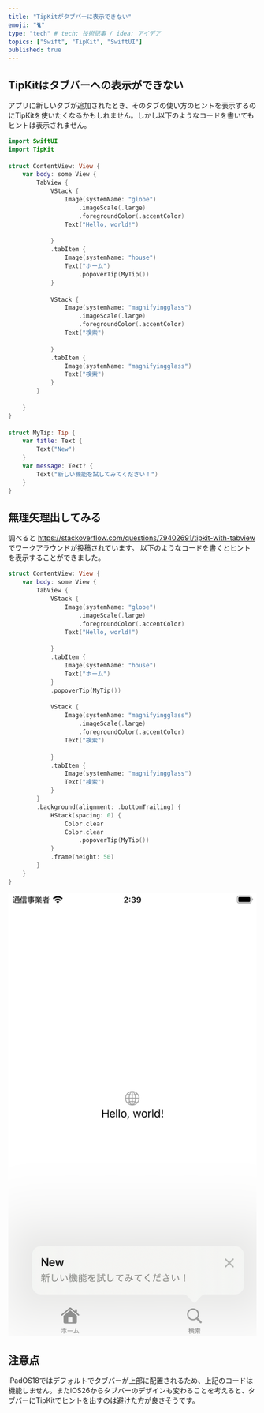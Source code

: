 ```yaml
---
title: "TipKitがタブバーに表示できない"
emoji: "🐈"
type: "tech" # tech: 技術記事 / idea: アイデア
topics: ["Swift", "TipKit", "SwiftUI"]
published: true
---
```


## TipKitはタブバーへの表示ができない

アプリに新しいタブが追加されたとき、そのタブの使い方のヒントを表示するのにTipKitを使いたくなるかもしれません。しかし以下のようなコードを書いてもヒントは表示されません。

```swift
import SwiftUI
import TipKit

struct ContentView: View {
    var body: some View {
        TabView {
            VStack {
                Image(systemName: "globe")
                    .imageScale(.large)
                    .foregroundColor(.accentColor)
                Text("Hello, world!")

            }
            .tabItem {
                Image(systemName: "house")
                Text("ホーム")
                    .popoverTip(MyTip())
            }

            VStack {
                Image(systemName: "magnifyingglass")
                    .imageScale(.large)
                    .foregroundColor(.accentColor)
                Text("検索")

            }
            .tabItem {
                Image(systemName: "magnifyingglass")
                Text("検索")
            }
        }

    }
}

struct MyTip: Tip {
    var title: Text {
        Text("New")
    }
    var message: Text? {
        Text("新しい機能を試してみてください！")
    }
}
```


## 無理矢理出してみる

調べると https://stackoverflow.com/questions/79402691/tipkit-with-tabview でワークアラウンドが投稿されています。
以下のようなコードを書くとヒントを表示することができました。

```swift
struct ContentView: View {
    var body: some View {
        TabView {
            VStack {
                Image(systemName: "globe")
                    .imageScale(.large)
                    .foregroundColor(.accentColor)
                Text("Hello, world!")

            }
            .tabItem {
                Image(systemName: "house")
                Text("ホーム")
            }
            .popoverTip(MyTip())

            VStack {
                Image(systemName: "magnifyingglass")
                    .imageScale(.large)
                    .foregroundColor(.accentColor)
                Text("検索")

            }
            .tabItem {
                Image(systemName: "magnifyingglass")
                Text("検索")
            }
        }
        .background(alignment: .bottomTrailing) {
            HStack(spacing: 0) {
                Color.clear
                Color.clear
                    .popoverTip(MyTip())
            }
            .frame(height: 50)
        }
    }
}
```

![](/images/tipkit-with-tabbar-image.png)

## 注意点

iPadOS18ではデフォルトでタブバーが上部に配置されるため、上記のコードは機能しません。またiOS26からタブバーのデザインも変わることを考えると、タブバーにTipKitでヒントを出すのは避けた方が良さそうです。
